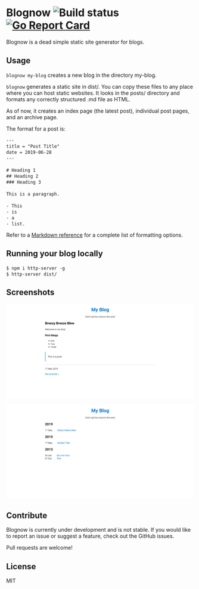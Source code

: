 # Blognow ![Build status](https://travis-ci.org/johnjago/blognow.svg?branch=master) [![Go Report Card](https://goreportcard.com/badge/github.com/johnjago/blognow)](https://goreportcard.com/report/github.com/johnjago/blognow)
Blognow is a dead simple static site generator for blogs.

## Usage

`blognow my-blog` creates a new blog in the directory my-blog.

`blognow` generates a static site in dist/. You can copy these files to any
place where you can host static websites. It looks in the posts/ directory
and formats any correctly structured .md file as HTML.

As of now, it creates an index page (the latest post), individual post pages,
and an archive page.

The format for a post is:

```
---
title = "Post Title"
date = 2019-06-28
---

# Heading 1
## Heading 2
### Heading 3

This is a paragraph.

- This
- is
- a
- list.
```

Refer to a [Markdown reference](https://github.com/adam-p/markdown-here/wiki/Markdown-Cheatsheet)
for a complete list of formatting options.

## Running your blog locally

```
$ npm i http-server -g
$ http-server dist/
```

## Screenshots

![](img/post-page.png)

![](img/archive-page.png)

## Contribute

Blognow is currently under development and is not stable. If you would like to
report an issue or suggest a feature, check out the GitHub issues.

Pull requests are welcome!

## License

MIT
